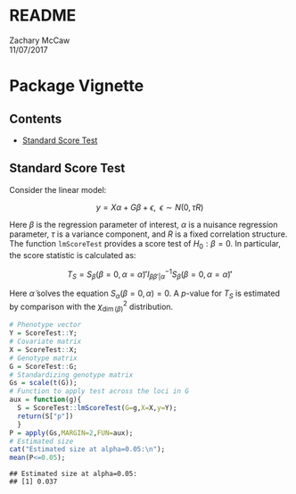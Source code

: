# README
Zachary McCaw  
11/07/2017  

# Package Vignette




## Contents

* [Standard Score Test](#standard-score-test)

## Standard Score Test
Consider the linear model:

$$y=X\alpha+G\beta+\epsilon,\;\;\epsilon\sim N(0,\tau R)$$

Here $\beta$ is the regression parameter of interest, $\alpha$ is a nuisance regression parameter, $\tau$ is a variance component, and $R$ is a fixed correlation structure. The function `lmScoreTest` provides a score test of $H_{0}:\beta = 0$. In particular, the score statistic is calculated as:

$$T_{S}=S_{\beta}(\beta=0,\alpha=\tilde{\alpha})'I_{\beta\beta'|\alpha}^{-1}S_{\beta}(\beta=0,\alpha=\tilde{\alpha})'$$

Here $\tilde{\alpha}$ solves the equation $S_{\alpha}(\beta=0,\alpha) = 0$. A $p$-value for $T_{S}$ is estimated by comparison with the $\chi_{\dim(\beta)}^{2}$ distribution. 


```r
# Phenotype vector
Y = ScoreTest::Y;
# Covariate matrix
X = ScoreTest::X;
# Genotype matrix
G = ScoreTest::G;
# Standardizing genotype matrix
Gs = scale(t(G));
# Function to apply test across the loci in G 
aux = function(g){
  S = ScoreTest::lmScoreTest(G=g,X=X,y=Y);
  return(S["p"])
  }
P = apply(Gs,MARGIN=2,FUN=aux);
# Estimated size
cat("Estimated size at alpha=0.05:\n");
mean(P<=0.05);
```

```
## Estimated size at alpha=0.05:
## [1] 0.037
```

